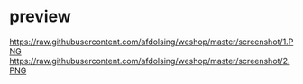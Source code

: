 # preview
https://raw.githubusercontent.com/afdolsing/weshop/master/screenshot/1.PNG
https://raw.githubusercontent.com/afdolsing/weshop/master/screenshot/2.PNG


